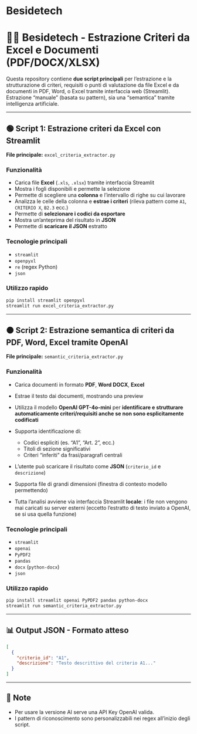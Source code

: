 # Besidetech


# 🧑‍💻 Besidetech - Estrazione Criteri da Excel e Documenti (PDF/DOCX/XLSX)

Questa repository contiene **due script principali** per l’estrazione e la strutturazione di criteri, requisiti o punti di valutazione da file Excel e da documenti in PDF, Word, o Excel tramite interfaccia web (Streamlit).
Estrazione “manuale” (basata su pattern), sia una “semantica” tramite intelligenza artificiale.

---

## 🟢 Script 1: Estrazione criteri da Excel con Streamlit

**File principale:**
`excel_criteria_extractor.py`

### **Funzionalità**

* Carica file **Excel** (`.xls`, `.xlsx`) tramite interfaccia Streamlit
* Mostra i fogli disponibili e permette la selezione
* Permette di scegliere una **colonna** e l’intervallo di righe su cui lavorare
* Analizza le celle della colonna e **estrae i criteri** (rileva pattern come `A1`, `CRITERIO X`, `B2.3` ecc.)
* Permette di **selezionare i codici da esportare**
* Mostra un’anteprima del risultato in **JSON**
* Permette di **scaricare il JSON** estratto

### **Tecnologie principali**

* `streamlit`
* `openpyxl`
* `re` (regex Python)
* `json`

### **Utilizzo rapido**

```bash
pip install streamlit openpyxl
streamlit run excel_criteria_extractor.py
```

---

## 🟠 Script 2: Estrazione semantica di criteri da PDF, Word, Excel tramite OpenAI

**File principale:**
`semantic_criteria_extractor.py`

### **Funzionalità**

* Carica documenti in formato **PDF**, **Word DOCX**, **Excel**
* Estrae il testo dai documenti, mostrando una preview
* Utilizza il modello **OpenAI GPT-4o-mini** per **identificare e strutturare automaticamente criteri/requisiti anche se non sono esplicitamente codificati**
* Supporta identificazione di:

  * Codici espliciti (es. “A1”, “Art. 2”, ecc.)
  * Titoli di sezione significativi
  * Criteri “inferiti” da frasi/paragrafi centrali
* L’utente può scaricare il risultato come **JSON** (`criterio_id` e `descrizione`)
* Supporta file di grandi dimensioni (finestra di contesto modello permettendo)
* Tutta l’analisi avviene via interfaccia Streamlit **locale**: i file non vengono mai caricati su server esterni (eccetto l’estratto di testo inviato a OpenAI, se si usa quella funzione)

### **Tecnologie principali**

* `streamlit`
* `openai`
* `PyPDF2`
* `pandas`
* `docx` (`python-docx`)
* `json`

### **Utilizzo rapido**

```bash
pip install streamlit openai PyPDF2 pandas python-docx
streamlit run semantic_criteria_extractor.py
```

---

## 📊 **Output JSON - Formato atteso**

```json
[
  {
    "criterio_id": "A1",
    "descrizione": "Testo descrittivo del criterio A1..."
  }
]
```

---

## 📝 **Note**

* Per usare la versione AI serve una API Key OpenAI valida.
* I pattern di riconoscimento sono personalizzabili nei regex all’inizio degli script.
